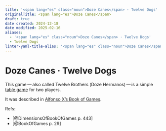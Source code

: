 ```yaml
---
title: '<span lang="es" class="noun">Doze Canes</span> · Twelve Dogs'
originalTitle: <span lang="es">Doze Canes</span>
draft: true
date created: 2024-12-18
date modified: 2025-02-16
aliases:
  - '<span lang="es" class="noun">Doze Canes</span> · Twelve Dogs'
  - Twelve Dogs
linter-yaml-title-alias: '<span lang="es" class="noun">Doze Canes</span> · Twelve Dogs'
---
```

# <span lang="es" class="noun">Doze Canes</span> · Twelve Dogs

This game — also called Twelve Brothers (<span lang="es" class="aka">Doze Hermanos</span>) — is a simple [table game](articles/families/table-games/table-games.md) for two players.

It was described in [Alfonso <span class="rnum">X</span>’s Book of Games](articles/lists/alfonso-x.md).

Refs:
- [@DimensionsOfBookOfGames p. 443]
- [@BookOfGames p. 29]
